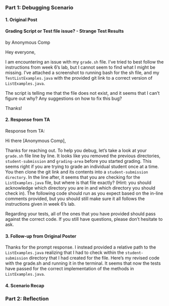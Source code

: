 ### Part 1: Debugging Scenario

#### 1. Original Post

#### Grading Script or Test file issue? - Strange Test Results
by Anonymous Comp

Hey everyone, 

I am encountering an issue with my `grade.sh` file. I’ve tried to best follow the instructions from week 6’s lab, but I cannot seem to find what I might be missing. I’ve attached a screenshot to running bash for the sh file, and my `TestListExamples.java` with the provided git link to a correct version of `ListExamples.java`.

The script is telling me that the file does not exist, and it seems that I can’t figure out why? Any suggestions on how to fix this bug?

Thanks!

#### 2. Response from TA

Response from TA:

Hi there [Anonymous Comp],

Thanks for reaching out. To help you debug, let’s take a look at your `grade.sh` file line by line. It looks like you removed the previous directories, `student-submission` and `grading-area` before you started grading. This seems right if you are trying to grade an individual student once at a time. You then clone the git link and its contents into a `student-submission directory`. In the line after, it seems that you are checking for the `ListExamples.java` file, but where is that file exactly? (Hint: you should acknowledge which directory you are in and which directory you should check in). The following code should run as you expect based on the in-line comments provided, but you should still make sure it all follows the instructions given in week 6’s lab.

Regarding your tests, all of the ones that you have provided should pass against the correct code. If you still have questions, please don’t hesitate to ask. 

#### 3. Follow-up from Original Poster

Thanks for the prompt response. I instead provided a relative path to the `ListExamples.java` realizing that I had to check within the `student-submission` directory that I had created for the file. Here’s my revised code with the grade.sh and running it in the terminal. It seems that now the tests have passed for the correct implementation of the methods in `ListExamples.java`.

#### 4. Scenario Recap


### Part 2: Reflection

 

